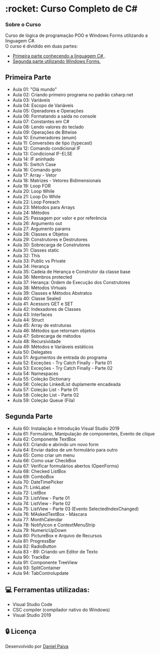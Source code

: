 <h1> :rocket: Curso Completo de C# </h1>

<h3>Sobre o Curso</h3>

Curso de lógica de programação POO e Windows Forms utilizando a linguagem C#.<br>
O curso é dividido em duas partes:

- <a href="https://github.com/danhpaiva/cfb-csharp-2020/tree/master/parte01"> Primeira parte conhecendo a linguagem C# </a>.
- <a href="https://github.com/danhpaiva/cfb-csharp-2020/tree/master/parte02"> Segunda parte utilizando Windows Forms. </a>

## Primeira Parte

- Aula 01: "Olá mundo"
- Aula 02: Criando primeiro programa no padrão csharp.net
- Aula 03: Variáveis
- Aula 04: Escopo de Variáveis
- Aula 05: Operadores e Operações
- Aula 06: Formatando a saída no console
- Aula 07: Constantes em C#
- Aula 08: Lendo valores do teclado
- Aula 09: Operações de Bitwise
- Aula 10: Enumeradores (enum)
- Aula 11: Conversões de tipo (typecast)
- Aula 12: Comando condicional IF
- Aula 13: Condicional IF-ELSE
- Aula 14: IF aninhado
- Aula 15: Switch Case
- Aula 16: Comando goto
- Aula 17: Array - Vetor
- Aula 18: Matrizes - Vetores Bidimensionais
- Aula 19: Loop FOR
- Aula 20: Loop While
- Aula 21: Loop Do While
- Aula 22: Loop Foreach
- Aula 23: Métodos para Arrays
- Aula 24: Métodos
- Aula 25: Passagem por valor e por referência
- Aula 26: Argumento out
- Aula 27: Argumento params
- Aula 28: Classes e Objetos
- Aula 29: Construtores e Destrutores
- Aula 30: Sobrecarga de Construtores
- Aula 31: Classes static
- Aula 32: This
- Aula 33: Public vs Private
- Aula 34: Herança
- Aula 35: Cadeia de Herança e Construtor da classe base
- Aula 36: Membros protected
- Aula 37: Herança: Ordem de Execução dos Construtores
- Aula 38: Métodos Virtuais
- Aula 39: Classes e Métodos Abstratos
- Aula 40: Classe Sealed
- Aula 41: Acessors GET e SET
- Aula 42: Indexadores de Classes
- Aula 43: Interfaces
- Aula 44: Struct
- Aula 45: Array de estruturas
- Aula 46: Métodos que retornam objetos
- Aula 47: Sobrecarga de métodos
- Aula 48: Recursividade
- Aula 49: Métodos e Variáveis estáticos
- Aula 50: Delegates
- Aula 51: Argumentos de entrada do programa
- Aula 52: Exceções - Try Catch Finally - Parte 01
- Aula 53: Exceções - Try Catch Finally - Parte 02
- Aula 54: Namespaces
- Aula 55: Coleção Dictionary
- Aula 56: Coleção LinkedList duplamente encadeada
- Aula 57: Coleção List - Parte 01
- Aula 58: Coleção List - Parte 02
- Aula 59: Coleção Queue (Fila)

## Segunda Parte
- Aula 60: Instalação e Introdução Visual Studio 2019
- Aula 61: Formulário, Manipulação de componentes, Evento de clique 
- Aula 62: Componente TextBox
- Aula 63: Criando e abrindo um novo form
- Aula 64: Enviar dados de um formulário para outro
- Aula 65: Como criar um menu
- Aula 66: Como usar CheckBox
- Aula 67: Verificar formulários abertos (OpenForms)
- Aula 68: Checked ListBox
- Aula 69: ComboBox
- Aula 70: DateTimePicker
- Aula 71: LinkLabel
- Aula 72: ListBox
- Aula 73: ListView - Parte 01
- Aula 74: ListView - Parte 02
- Aula 75: ListView - Parte 03 (Evento SelectedIndexChanged)
- Aula 76: MAskedTextBox - Máscara
- Aula 77: MonthCalendar
- Aula 78: NotifyIcon e ContextMenuStrip
- Aula 79: NumericUpDown
- Aula 80: PictureBox e Arquivo de Recursos
- Aula 81: ProgressBar
- Aula 82: RadioButton
- Aula 83 - 89: Criando um Editor de Texto  
- Aula 90: TrackBar
- Aula 91: Componente TreeView
- Aula 93: SplitContainer
- Aula 94: TabControlupdate

## :computer: Ferramentas utilizadas:

- Visual Studio Code
- CSC compiler (compilador nativo do Windows)
- Visual Studio 2019

## :lock: Licença

Desenvolvido por <a href="https://www.linkedin.com/in/danhpaiva/">Daniel Paiva</a>

